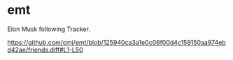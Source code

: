 # emt
Elon Musk following Tracker.

https://github.com/cmj/emt/blob/125940ca3a1e0c06f00d4c159150aa974ebd42ae/friends.diff#L1-L50
